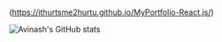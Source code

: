 # <hello-world />
(https://ithurtsme2hurtu.github.io/MyPortfolio-React.js/)
<!-- [![Top Langs](https://github-readme-stats.vercel.app/api/top-langs/?username=itHurtsMe2HurtU&layout=compact)](https://github.com/itHurtsMe2HurtU/github-readme-stats) -->
![Avinash's GitHub stats](https://github-readme-stats.vercel.app/api?username=itHurtsMe2HurtU&show_icons=true&theme=radical)
